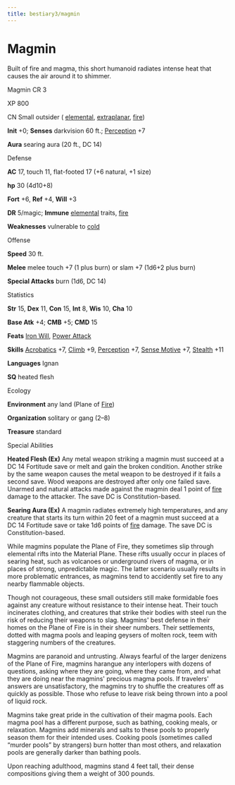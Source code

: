 ```yaml
---
title: bestiary3/magmin
---
```

# Magmin

Built of fire and magma, this short humanoid radiates intense heat that causes the air around it to shimmer.

Magmin CR 3

XP 800

CN Small outsider ( [elemental](monsters/creatureTypes.md#_elemental-subtype), [extraplanar](monsters/creatureTypes.md#_extraplanar-subtype), [fire](monsters/creatureTypes.md#_fire-subtype))

**Init** +0; **Senses** darkvision 60 ft.; [Perception](skills/perception.md#_perception) +7

**Aura** searing aura (20 ft., DC 14)

Defense

**AC** 17, touch 11, flat-footed 17 (+6 natural, +1 size)

**hp** 30 (4d10+8)

**Fort** +6, **Ref** +4, **Will** +3

**DR** 5/magic; **Immune** [elemental](monsters/creatureTypes.md#_elemental-subtype) traits, [fire](monsters/creatureTypes.md#_fire-subtype)

**Weaknesses** vulnerable to [cold](monsters/creatureTypes.md#_cold-subtype)

Offense

**Speed** 30 ft.

**Melee** melee touch +7 (1 plus burn) or slam +7 (1d6+2 plus burn)

**Special Attacks** burn (1d6, DC 14)

Statistics

**Str** 15, **Dex** 11, **Con** 15, **Int** 8, **Wis** 10, **Cha** 10

**Base Atk** +4; **CMB** +5; **CMD** 15

**Feats** [Iron Will](feats.md#_iron-will), [Power Attack](feats.md#_power-attack)

**Skills** [Acrobatics](skills/acrobatics.md#_acrobatics) +7, [Climb](skills/climb.md#_climb) +9, [Perception](skills/perception.md#_perception) +7, [Sense Motive](skills/senseMotive.md#_sense-motive) +7, [Stealth](skills/stealth.md#_stealth) +11

**Languages** Ignan

**SQ** heated flesh

Ecology

**Environment** any land (Plane of [Fire](monsters/creatureTypes.md#_fire-subtype))

**Organization** solitary or gang (2–8)

**Treasure** standard

Special Abilities

**Heated Flesh (Ex)** Any metal weapon striking a magmin must succeed at a DC 14 Fortitude save or melt and gain the broken condition. Another strike by the same weapon causes the metal weapon to be destroyed if it fails a second save. Wood weapons are destroyed after only one failed save. Unarmed and natural attacks made against the magmin deal 1 point of [fire](monsters/creatureTypes.md#_fire-subtype) damage to the attacker. The save DC is Constitution-based.

**Searing Aura (Ex)** A magmin radiates extremely high temperatures, and any creature that starts its turn within 20 feet of a magmin must succeed at a DC 14 Fortitude save or take 1d6 points of [fire](monsters/creatureTypes.md#_fire-subtype) damage. The save DC is Constitution-based.

While magmins populate the Plane of Fire, they sometimes slip through elemental rifts into the Material Plane. These rifts usually occur in places of searing heat, such as volcanoes or underground rivers of magma, or in places of strong, unpredictable magic. The latter scenario usually results in more problematic entrances, as magmins tend to accidently set fire to any nearby flammable objects.

Though not courageous, these small outsiders still make formidable foes against any creature without resistance to their intense heat. Their touch incinerates clothing, and creatures that strike their bodies with steel run the risk of reducing their weapons to slag. Magmins' best defense in their homes on the Plane of Fire is in their sheer numbers. Their settlements, dotted with magma pools and leaping geysers of molten rock, teem with staggering numbers of the creatures.

Magmins are paranoid and untrusting. Always fearful of the larger denizens of the Plane of Fire, magmins harangue any interlopers with dozens of questions, asking where they are going, where they came from, and what they are doing near the magmins' precious magma pools. If travelers' answers are unsatisfactory, the magmins try to shuffle the creatures off as quickly as possible. Those who refuse to leave risk being thrown into a pool of liquid rock.

Magmins take great pride in the cultivation of their magma pools. Each magma pool has a different purpose, such as bathing, cooking meals, or relaxation. Magmins add minerals and salts to these pools to properly season them for their intended uses. Cooking pools (sometimes called “murder pools” by strangers) burn hotter than most others, and relaxation pools are generally darker than bathing pools.

Upon reaching adulthood, magmins stand 4 feet tall, their dense compositions giving them a weight of 300 pounds.

